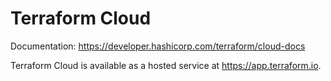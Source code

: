 # Terraform Cloud

Documentation:
https://developer.hashicorp.com/terraform/cloud-docs

Terraform Cloud is available as a hosted service at https://app.terraform.io. 

